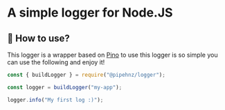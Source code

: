 # A simple logger for Node.JS

## 🤔 How to use?

This logger is a wrapper based on [Pino](https://github.com/pinojs/pino) to use this logger is so simple you can use the following and enjoy it!

```javascript
const { buildLogger } = require("@pipehnz/logger");

const logger = buildLogger("my-app");

logger.info("My first log :)");
```
